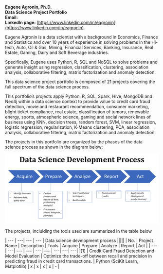 **Eugene Agronin, Ph.D.**<br/>
**Data Science Project Portfolio**<br/>
**Email:**<br/>
**LinkedIn page:** [https://www.linkedin.com/in/eagronin](https://www.linkedin.com/in/eagronin)

Eugene Agronin is a data scientist with a background in Economics, Finance and Statistics and over 10 years of experience in solving problems in the Hi-tech, Auto, Oil & Gas, Mining, Financial Services, Banking, Insurance, Real Estate, Gaming, Dairy and Soft Beverage industries.

Specifically, Eugene uses Python, R, SQL and NoSQL to solve problems and generate insight using regression, classification, clustering, association analysis, collaborative filtering, matrix factorization and anomaly detection. 

This data science project portfolio is composed of 21 projects covering the full spectrum of the data science process. 

This portfolio’s projects apply Python, R, SQL, Spark, Hive, MongoDB and Neo4j within a data science context to provide value to credit card fraud detection, movie and restaurant recommendation, consumer marketing, blight ticket compliance, real estate, classification of tumors, renewable energy, sports, atmospheric science, gaming and social network lines of business using KNN, decision trees, random forest, SVM, linear regression, logistic regression, regularization, K-Means clustering, PCA, association analysis, collaborative filtering, matrix factorization and anomaly detection. 

The projects in this portfolio are organized by the phases of the data science process as shown in the diagram below:

![](https://github.com/eagronin/portfolio/blob/master/data-science-process.png?raw=true)

The projects, inclulding the tools used are summarized in the table below

| --- | ---| --- | --- | Data science development process |||||
| No. | Project Name | Description | Tools | Acquire | Prepare | Analyze | Report | Act |
| --- | ---| --- | --- | ---| --- | ---| ---| ---|
|[1] | Credit Card Fraud Detection and Model Evaluation | Optimize the trade-off between recall and precision in predicting fraud in credit card transactions. | Python (SciKit Learn, Matplotlib) | x | x | x | x | - |
